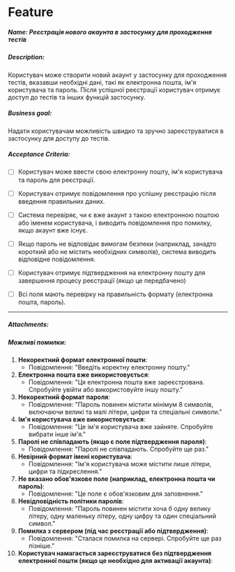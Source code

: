 # Feature

##### Name: Реєстрація нового акаунта в застосунку для проходження тестів

##### Description: 

Користувач може створити новий акаунт у застосунку для проходження тестів, вказавши необхідні дані, такі як електронна пошта, ім'я користувача та пароль. Після успішної реєстрації користувач отримує доступ до тестів та інших функцій застосунку.

##### Business goal:

Надати користувачам можливість швидко та зручно зареєструватися в застосунку для доступу до тестів.

##### Acceptance Criteria:

- [ ] Користувач може ввести свою електронну пошту, ім'я користувача та пароль для реєстрації. 

- [ ] Користувач отримує повідомлення про успішну реєстрацію після введення правильних даних.

- [ ] Система перевіряє, чи є вже акаунт з такою електронною поштою або іменем користувача, і виводить повідомлення про помилку, якщо акаунт вже існує.

- [ ] Якщо пароль не відповідає вимогам безпеки (наприклад, занадто короткий або не містить необхідних символів), система виводить відповідне повідомлення.

- [ ] Користувач отримує підтвердження на електронну пошту для завершення процесу реєстрації (якщо це передбачено)

- [ ] Всі поля мають перевірку на правильність формату (електронна пошта, пароль).

  

------



##### Attachments:

##### Можливі помилки:

1. **Некоректний формат електронної пошти**:
   - Повідомлення: "Введіть коректну електронну пошту."
2. **Електронна пошта вже використовується**:
   - Повідомлення: "Ця електронна пошта вже зареєстрована. Спробуйте увійти або використовуйте іншу пошту."
3. **Некоректний формат пароля**:
   - Повідомлення: "Пароль повинен містити мінімум 8 символів, включаючи великі та малі літери, цифри та спеціальні символи."
4. **Ім'я користувача вже використовується**:
   - Повідомлення: "Це ім'я користувача вже зайняте. Спробуйте вибрати інше ім'я."
5. **Паролі не співпадають (якщо є поле підтвердження пароля)**:
   - Повідомлення: "Паролі не співпадають. Спробуйте ще раз."
6. **Невірний формат імені користувача**:
   - Повідомлення: "Ім'я користувача може містити лише літери, цифри та підкреслення."
7. **Не вказано обов'язкове поле (наприклад, електронна пошта чи пароль)**:
   - Повідомлення: "Це поле є обов'язковим для заповнення."
8. **Невідповідність політики паролів**:
   - Повідомлення: "Пароль повинен містити хоча б одну велику літеру, одну маленьку літеру, одну цифру та один спеціальний символ."
9. **Помилка з сервером (під час реєстрації або підтвердження)**:
   - Повідомлення: "Сталася помилка на сервері. Спробуйте ще раз пізніше."
10. **Користувач намагається зареєструватися без підтвердження електронної пошти (якщо це необхідно для активації акаунта)**: